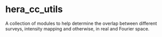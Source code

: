 # hera_cc_utils

A collection of modules to help determine the overlap between different surveys, intensity mapping and otherwise, in real and Fourier space.
